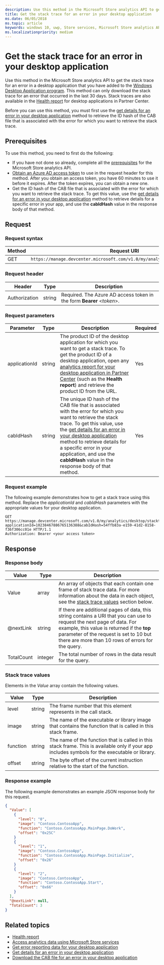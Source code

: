 ```yaml
---
description: Use this method in the Microsoft Store analytics API to get the stack trace for an error in your desktop application.
title: Get the stack trace for an error in your desktop application
ms.date: 06/05/2018
ms.topic: article
keywords: windows 10, uwp, Store services, Microsoft Store analytics API, stack trace, error, desktop application
ms.localizationpriority: medium
---
```


# Get the stack trace for an error in your desktop application

Use this method in the Microsoft Store analytics API to get the stack trace for an error in a desktop application that you have added to the [Windows Desktop Application program](/windows/desktop/appxpkg/windows-desktop-application-program). This method can only download the stack trace for an error that occurred in the last 30 days. Stack traces are also available in the [Health report](/windows/desktop/appxpkg/windows-desktop-application-program) for desktop applications in Partner Center.

Before you can use this method, you must first use the [get details for an error in your desktop application](get-details-for-an-error-in-your-desktop-application.md) method to retrieve the ID hash of the CAB file that is associated with the error for which you want to retrieve the stack trace.

## Prerequisites

To use this method, you need to first do the following:

* If you have not done so already, complete all the [prerequisites](access-analytics-data-using-windows-store-services.md#prerequisites) for the Microsoft Store analytics API.
* [Obtain an Azure AD access token](access-analytics-data-using-windows-store-services.md#obtain-an-azure-ad-access-token) to use in the request header for this method. After you obtain an access token, you have 60 minutes to use it before it expires. After the token expires, you can obtain a new one.
* Get the ID hash of the CAB file that is associated with the error for which you want to retrieve the stack trace. To get this value, use the [get details for an error in your desktop application](get-details-for-an-error-in-your-desktop-application.md) method to retrieve details for a specific error in your app, and use the **cabIdHash** value in the response body of that method.

## Request

### Request syntax

| Method | Request URI                                                                   |
|--------|-------------------------------------------------------------------------------|
| GET    | `https://manage.devcenter.microsoft.com/v1.0/my/analytics/desktop/stacktrace` |

### Request header

| Header        | Type   | Description                                                                 |
|---------------|--------|-----------------------------------------------------------------------------|
| Authorization | string | Required. The Azure AD access token in the form **Bearer** &lt;*token*&gt;. |

### Request parameters

| Parameter        | Type   |  Description      |  Required  |
|---------------|--------|---------------|------|
| applicationId | string | The product ID of the desktop application for which you want to get a stack trace. To get the product ID of a desktop application, open any [analytics report for your desktop application in Partner Center](/windows/desktop/appxpkg/windows-desktop-application-program) (such as the **Health report**) and retrieve the product ID from the URL. |  Yes  |
| cabIdHash | string | The unique ID hash of the CAB file that is associated with the error for which you want to retrieve the stack trace. To get this value, use the [get details for an error in your desktop application](get-details-for-an-error-in-your-desktop-application.md) method to retrieve details for a specific error in your application, and use the **cabIdHash** value in the response body of that method. |  Yes  |

### Request example

The following example demonstrates how to get a stack trace using this method. Replace the *applicationId* and *cabIdHash* parameters with the appropriate values for your desktop application.

```syntax
GET https://manage.devcenter.microsoft.com/v1.0/my/analytics/desktop/stacktrace?applicationId=10238467886765136388&cabIdHash=54ffb83a-e159-41d2-8158-f36f306cc01e HTTP/1.1
Authorization: Bearer <your access token>
```

## Response

### Response body

| Value      | Type    | Description                  |
|------------|---------|--------------------------------|
| Value      | array   | An array of objects that each contain one frame of stack trace data. For more information about the data in each object, see the [stack trace values](#stack-trace-values) section below. |
| @nextLink  | string  | If there are additional pages of data, this string contains a URI that you can use to request the next page of data. For example, this value is returned if the **top** parameter of the request is set to 10 but there are more than 10 rows of errors for the query. |
| TotalCount | integer | The total number of rows in the data result for the query.          |

### Stack trace values

Elements in the *Value* array contain the following values.

| Value           | Type    | Description      |
|-----------------|---------|----------------|
| level            | string  |  The frame number that this element represents in the call stack.  |
| image   | string  |   The name of the executable or library image that contains the function that is called in this stack frame.           |
| function | string  |  The name of the function that is called in this stack frame. This is available only if your app includes symbols for the executable or library.              |
| offset     | string  |  The byte offset of the current instruction relative to the start of the function.      |

### Response example

The following example demonstrates an example JSON response body for this request.

```json
{
  "Value": [
    {
      "level": "0",
      "image": "Contoso.ContosoApp",
      "function": "Contoso.ContosoApp.MainPage.DoWork",
      "offset": "0x25C"
    }
    {
      "level": "1",
      "image": "Contoso.ContosoApp",
      "function": "Contoso.ContosoApp.MainPage.Initialize",
      "offset": "0x26"
    }
    {
      "level": "2",
      "image": "Contoso.ContosoApp",
      "function": "Contoso.ContosoApp.Start",
      "offset": "0x66"
    }
  ],
  "@nextLink": null,
  "TotalCount": 3
}

```

## Related topics

* [Health report](/windows/apps/publish/health-report)
* [Access analytics data using Microsoft Store services](access-analytics-data-using-windows-store-services.md)
* [Get error reporting data for your desktop application](get-desktop-application-error-reporting-data.md)
* [Get details for an error in your desktop application](get-details-for-an-error-in-your-desktop-application.md)
* [Download the CAB file for an error in your desktop application](download-the-cab-file-for-an-error-in-your-desktop-application.md)
